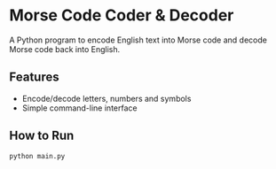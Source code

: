 # Morse Code Coder & Decoder

A Python program to encode English text into Morse code and decode Morse code back into English.

## Features
- Encode/decode letters, numbers and symbols
- Simple command-line interface

## How to Run
```bash
python main.py

